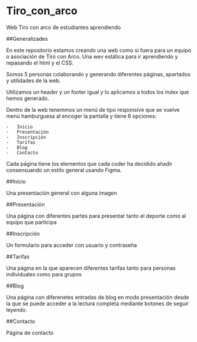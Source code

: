 

# Tiro_con_arco

Web Tiro con arco de estudiantes aprendiendo

##Generalizades

En este repositorio estamos creando una web como si fuera para un equipo o asociación de Tiro con Arco. Una wev estática para ir aprendiendo y repasando el html y el CSS.

Somos 5 personas colaborando y generando diferentes páginas, apartados y utilidades de la web.

Utilizamos un header y un footer igual y lo aplicamos a todos los index que hemos generado. 

Dentro de la web tenemmos un menú de tipo responsive que se vuelve menú hamburguesa al encoger la pantalla y tiene 6 opciones: 

    -   Inicio
    -   Presentación
    -   Inscripción
    -   Tarifas
    -   Blog
    -   Contacto

Cada página tiene los elementos que cada coder ha decidido añadir consensuando un estilo general usando Figma. 

##Inicio

Una presentación general con alguna imagen

##Presentación

Una página con diferentes partes para presentar tanto el deporte como al equipo que participa

##Inscripción

Un formulario para acceder con usuario y contraseña

##Tarifas

Una página en la que aparecen diferentes tarifas tanto para personas individuales como para grupos

##Blog

Una página con diferenetes entradas de blog en modo presentación desde la que se puede acceder a la lectura completa mediante botones de seguir leyendo.

##Contacto

Página de contacto
